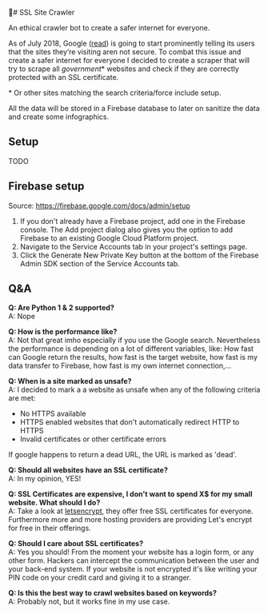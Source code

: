 # SSL Site Crawler

An ethical crawler bot to create a safer internet for everyone.

As of July 2018, Google ([read][1]) is going to start prominently telling its users that the sites they’re visiting aren not secure. To combat this issue and create a safer internet for everyone I decided to create a scraper that will try to scrape all _government_* websites and check if they are correctly protected with an SSL certificate.

\* Or other sites matching the search criteria/force include setup. 

All the data will be stored in a Firebase database to later on sanitize the data and create some infographics.

## Setup
TODO

## Firebase setup
Source: https://firebase.google.com/docs/admin/setup

1. If you don't already have a Firebase project, add one in the Firebase console. The Add project dialog also gives you the option to add Firebase to an existing Google Cloud Platform project.
2. Navigate to the Service Accounts tab in your project's settings page.
3. Click the Generate New Private Key button at the bottom of the Firebase Admin SDK section of the Service Accounts tab.



## Q&A

**Q: Are Python 1 & 2 supported?**  
A: Nope

**Q: How is the performance like?**  
A: Not that great imho especially if you use the Google search. Nevertheless the performance is depending on a lot of different variables, like: How fast can Google return the results, how fast is the target website, how fast is my data transfer to Firebase, how fast is my own internet connection,...

**Q: When is a site marked as unsafe?**  
A: I decided to mark a a website as unsafe when any of the following criteria are met:
* No HTTPS available
* HTTPS enabled websites that don't automatically redirect HTTP to HTTPS 
* Invalid certificates or other certificate errors

If google happens to return a dead URL, the URL is marked as 'dead'.

**Q: Should all websites have an SSL certificate?**  
A: In my opinion, YES!

**Q: SSL Certificates are expensive, I don't want to spend X$ for my small website. What should I do?**  
A: Take a look at [letsencrypt][2], they offer free SSL certificates for everyone. Furthermore more and more hosting providers are providing Let's encrypt for free in their offerings. 

**Q: Should I care about SSL certificates?**  
A: Yes you should! From the moment your website has a login form, or any other form. Hackers can intercept the communication between the user and your back-end system. If your website is not encrypted it's like writing your PIN code on your credit card and giving it to a stranger.

**Q: Is this the best way to crawl websites based on keywords?**  
A: Probably not, but it works fine in my use case.

[1]: https://security.googleblog.com/2018/02/a-secure-web-is-here-to-stay.html
[2]: https://letsencrypt.org